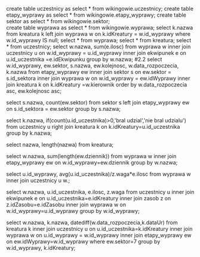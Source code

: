 create table uczestnicy as select * from wikingowie.uczestnicy;
create table etapy_wyprawy as select * from wikingowie.etapy_wyprawy;
create table sektor as select * from wikingowie.sektor;      
create table wyprawa as select * from wikingowie.wyprawa;
select k.nazwa from kreatura k  left join wyprawa w on k.idKreatury = w.id_wyprawy where w.id_wyprawy IS null;
select * from wyprawa;
select * from kreatura;
select * from uczestnicy;
select w.nazwa, sum(e.ilosc) from wyprawa w inner join uczestnicy u on w.id_wyprawy = u.id_wyprawy inner join ekwipunek e on u.id_uczestnika =e.idEkwipunku group by w.nazwa;
#2.2
select w.id_wyprawy, ew.sektor, s.nazwa, ew.kolejnosc, w.data_rozpoczecia, k.nazwa from etapy_wyprawy ew inner join sektor s on ew.sektor = s.id_sektora 
inner join wyprawa w on w.id_wyprawy = ew.idWyprawy 
inner join kreatura k on k.idKreatury =w.kierownik
order by w.data_rozpoczecia asc, ew.kolejnosc asc;

select s.nazwa, count(ew.sektor) from sektor s left join etapy_wyprawy ew on s.id_sektora = ew.sektor group by s.nazwa;

select k.nazwa, if(count(u.id_uczestnika)>0,'bral udzial','nie bral udzialu') from uczestnicy u right join kreatura k on k.idKreatury=u.id_uczestnika group by k.nazwa;

select nazwa, length(nazwa) from kreatura;

select  w.nazwa, sum(length(ew.dziennik))  from wyprawa w inner join etapy_wyprawy ew on w.id_wyprawy=ew.dziennik group by w.nazwa;

select u.id_wyprawy, avg(u.id_uczestnika)/z.waga*e.ilosc from wyprawa w inner join uczestnicy u w.;


select w.nazwa, u.id_uczestnika, e.ilosc, z.waga from uczestnicy u 
inner join ekwipunek e on u.id_uczestnika=e.idKreatury 
inner join zasob z on z.idZasobu=e.idZasobu 
inner join wyprawa w on w.id_wyprawy=u.id_wyprawy
group by w.id_wyprawy;

select w.nazwa, k.nazwa, datediff(w.data_rozpoczecia,k.dataUr) from kreatura k inner join uczestnicy u on u.id_uczestnika=k.idKreatury
inner join wyprawa w on u.id_wyprawy = w.id_wyprawy
inner join etapy_wyprawy ew on ew.idWyprawy=w.id_wyprawy
where ew.sektor=7 group by w.id_wyprawy, k.idKreatury;
